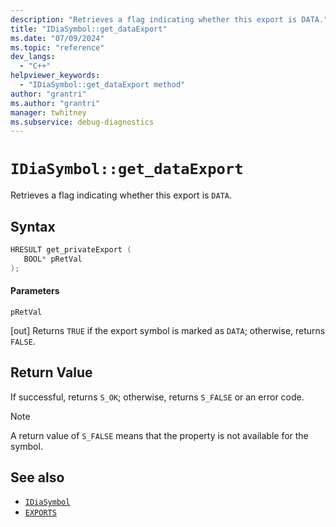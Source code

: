 ```yaml
---
description: "Retrieves a flag indicating whether this export is DATA."
title: "IDiaSymbol::get_dataExport"
ms.date: "07/09/2024"
ms.topic: "reference"
dev_langs:
  - "C++"
helpviewer_keywords:
  - "IDiaSymbol::get_dataExport method"
author: "grantri"
ms.author: "grantri"
manager: twhitney
ms.subservice: debug-diagnostics
---
```

# `IDiaSymbol::get_dataExport`

Retrieves a flag indicating whether this export is `DATA`.

## Syntax

```C++
HRESULT get_privateExport ( 
   BOOL* pRetVal
);
```

#### Parameters

 `pRetVal`

[out] Returns `TRUE` if the export symbol is marked as `DATA`; otherwise, returns `FALSE`.

## Return Value

 If successful, returns `S_OK`; otherwise, returns `S_FALSE` or an error code.

> [!NOTE]
> A return value of `S_FALSE` means that the property is not available for the symbol.

## See also

- [`IDiaSymbol`](../../debugger/debug-interface-access/idiasymbol.md)
- [`EXPORTS`](/cpp/build/reference/exports)
